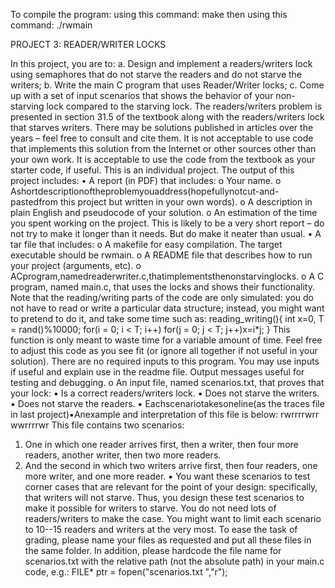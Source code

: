 To compile the program:
using this command:  make
then using this command: ./rwmain


PROJECT 3: READER/WRITER LOCKS

In this project, you are to:
a. Design and implement a readers/writers lock using semaphores that do not starve the
readers and do not starve the writers;
b. Write the main C program that uses Reader/Writer locks;
c. Come up with a set of input scenarios that shows the behavior of your non-starving lock
compared to the starving lock.
The readers/writers problem is presented in section 31.5 of the textbook along with the readers/writers lock that starves writers. There may be solutions published in articles over the years – feel free to consult and cite them. It is not acceptable to use code that implements this solution from the Internet or other sources other than your own work. It is acceptable to use the code from the textbook as your starter code, if useful.
This is an individual project.
The output of this project includes:
• A report (in PDF) that includes:
o Your name.
o Ashortdescriptionoftheproblemyouaddress(hopefullynotcut-and-pastedfrom
this project but written in your own words).
o A description in plain English and pseudocode of your solution. o An estimation of the time you spent working on the project.
This is likely to be a very short report – do not try to make it longer than it needs. But do make it neater than usual.
• A tar file that includes:
o A makefile for easy compilation. The target executable should be rwmain.
o A README file that describes how to run your project (arguments, etc).
o ACprogram,namedreaderwriter.c,thatimplementsthenonstarvinglocks. o A C program, named main.c, that uses the locks and shows their functionality.
Note that the reading/writing parts of the code are only simulated: you do not have to read or write a particular data structure; instead, you might want to pretend to do it, and take some time such as:
reading_writing(){
int x=0, T = rand()%10000;
                 for(i = 0; i < T; i++)
                            for(j = 0; j < T; j++)x=i*j;
}
This function is only meant to waste time for a variable amount of time. Feel free to adjust this code as you see fit (or ignore all together if not useful in your solution).
There are no required inputs to this program. You may use inputs if useful and explain use in the readme file. Output messages useful for testing and debugging.
o An input file, named scenarios.txt, that proves that your lock:
▪ Is a correct readers/writers lock.
▪ Does not starve the writers.
▪ Does not starve the readers.
▪ Eachscenariotakesoneline(as the traces file in last project)▪Anexample and interpretation of this file is below:
rwrrrrwrr wwrrrrwr
This file contains two scenarios:
1. One in which one reader arrives first, then a writer, then four more readers, another writer, then two more readers.
2. And the second in which two writers arrive first, then four readers, one more writer, and one more reader.
▪ You want these scenarios to test corner cases that are relevant for the point of your design: specifically, that writers will not starve. Thus, you design these test scenarios to make it possible for writers to starve. You do not need lots of readers/writers to make the case. You might want to limit each scenario to 10--15 readers and writers at the very most.
To ease the task of grading, please name your files as requested and put all these files in the same folder. In addition, please hardcode the file name for scenarios.txt with the relative path (not the absolute path) in your main.c code, e.g.:
FILE* ptr = fopen("scenarios.txt ","r");



